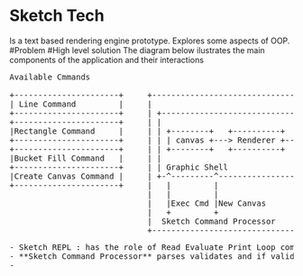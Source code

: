 # Sketch Tech
Is a text based rendering engine prototype. Explores some aspects of OOP.
#Problem
#High level solution
The diagram below ilustrates the main components of the application and their interactions
<pre>
Available Cmmands

+----------------------+     +---------------------------------+
| Line Command         |     |                                 |
+----------------------+     | +----------------------------+  |
+----------------------+     | |                            |  |
|Rectangle Command     |     | | +--------+   +----------+  |  |        +---------------+
+----------------------+     | | | canvas +---> Renderer +-------------->System Console |
+----------------------+     | | +--------+   +----------+  |  |        +-------+-------+
|Bucket Fill Command   |     | |                            |  |                |
+----------------------+     | | Graphic Shell              |  |                |
|Create Canvas Command |     | +-^---------^----------------+  |                |
+----------------------+     |   |         |                   |                |
                             |   |         |                   |          +-----v-------+
                             |   |Exec Cmd |New Canvas         <----------+ Sketch REPL |
                             |   +         +                   |          +-------------+
                             |  Sketch Command Processor       |
                             +---------------------------------+
<pre>
- Sketch REPL : has the role of Read Evaluate Print Loop component that reads the literal commands from the System Console and passes them for execution to the Sketch **Sketch Command Processor** component. The REPL will terminate the loop when **Exit Command** is received.
- **Sketch Command Processor** parses validates and if valid pases the command for execution to the **Graphic Shell** component.
- 



